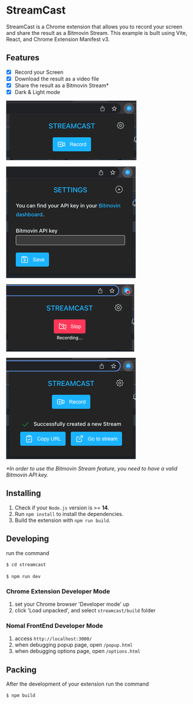 # StreamCast

StreamCast is a Chrome extension that allows you to record your screen and share the result as a Bitmovin Stream. This example is built using Vite, React, and Chrome Extension Manifest v3.

## Features

- [x] Record your Screen
- [x] Download the result as a video file
- [x] Share the result as a Bitmovin Stream*
- [x] Dark & Light mode 

![screenshot1](readme/screenshot1.png)

![screenshot2](readme/screenshot2.png)

![screenshot3](readme/screenshot3.png)

![screenshot4](readme/screenshot4.png)

_*In order to use the Bitmovin Stream feature, you need to have a valid Bitmovin API key._

## Installing

1. Check if your `Node.js` version is >= **14**.
2. Run `npm install` to install the dependencies.
3. Build the extension with `npm run build`.

## Developing

run the command

```shell
$ cd streamcast

$ npm run dev
```

### Chrome Extension Developer Mode

1. set your Chrome browser 'Developer mode' up
2. click 'Load unpacked', and select `streamcast/build` folder

### Nomal FrontEnd Developer Mode

1. access `http://localhost:3000/`
2. when debugging popup page, open `/popup.html`
3. when debugging options page, open `/options.html`

## Packing

After the development of your extension run the command

```shell
$ npm build
```
